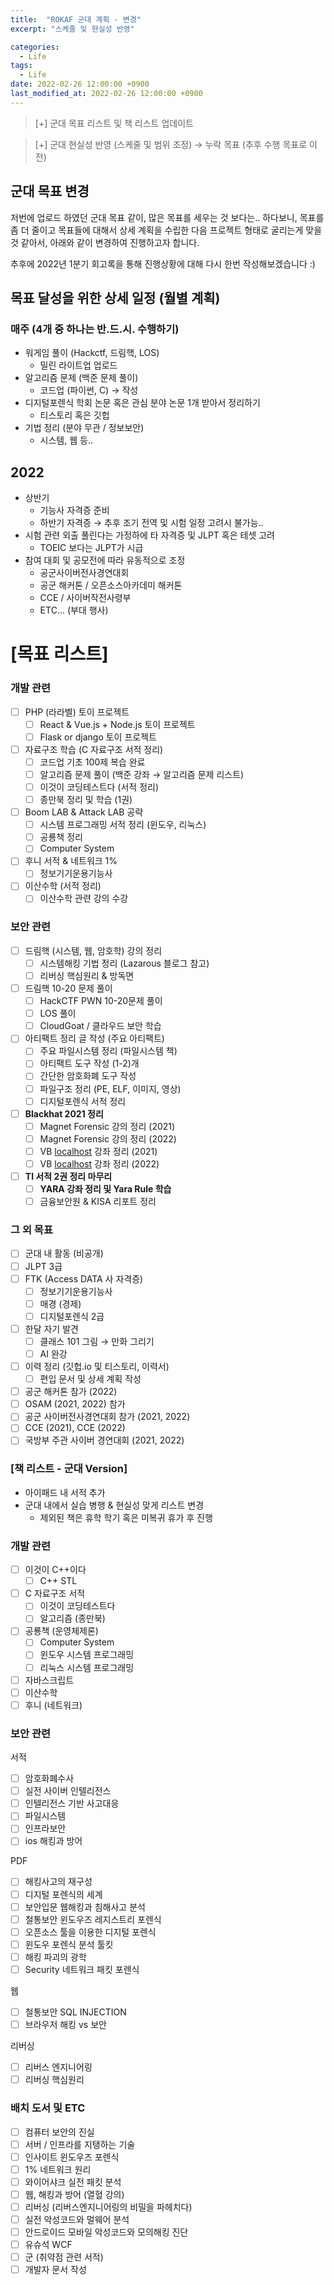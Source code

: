 ```yaml
---
title:  "ROKAF 군대 계획 - 변경"
excerpt: "스케줄 및 현실성 반영"

categories:
  - Life
tags:
  - Life
date: 2022-02-26 12:00:00 +0900
last_modified_at: 2022-02-26 12:00:00 +0900
---
```


> [+] 군대 목표 리스트 및 책 리스트 업데이트
> 

> [+] 군대 현실성 반영 (스케줄 및 범위 조정) → 누락 목표 (추후 수행 목표로 이전)
> 

## 군대 목표 변경

저번에 업로드 하였던 군대 목표 같이, 많은 목표를 세우는 것 보다는.. 하다보니, 목표를 좀 더 줄이고 목표들에 대해서 상세 계획을 수립한 다음 프로젝트 형태로 굴리는게 맞을 것 같아서, 아래와 같이 변경하여 진행하고자 합니다.

추후에 2022년 1분기 회고록을 통해 진행상황에 대해 다시 한번 작성해보겠습니다 :)


## 목표 달성을 위한 상세 일정 (월별 계획)

### 매주 (4개 중 하나는 반.드.시. 수행하기)

- 워게임 풀이 (Hackctf, 드림핵, LOS)
    - 밀린 라이트업 업로드
- 알고리즘 문제 (백준 문제 풀이)
    - 코드업 (파이썬, C) → 작성
- 디지털포렌식 학회 논문 혹은 관심 분야 논문 1개 받아서 정리하기
    - 티스토리 혹은 깃헙
- 기법 정리 (분야 무관 / 정보보안)
    - 시스템, 웹 등..

## 2022

- 상반기
    - 기능사 자격증 준비
    - 하반기 자격증 → 추후 조기 전역 및 시험 일정 고려시 불가능..
- 시험 관련 외출 풀린다는 가정하에 타 자격증 및 JLPT 혹은 테셋 고려
    - TOEIC 보다는 JLPT가 시급
- 참여 대회 및 공모전에 따라 유동적으로 조정
    - 공군사이버전사경연대회
    - 공군 해커톤 / 오픈소스아카데미 해커톤
    - CCE / 사이버작전사령부
    - ETC... (부대 행사)

# [목표 리스트]

### 개발 관련

- [ ]  PHP (라라벨) 토이 프로젝트
    - [ ]  React & Vue.js + Node.js 토이 프로젝트
    - [ ]  Flask or django 토이 프로젝트
- [ ]  자료구조 학습 (C 자료구조 서적 정리)
    - [ ]  코드업 기초 100제 복습 완료
    - [ ]  알고리즘 문제 풀이 (백준 강좌 → 알고리즘 문제 리스트)
    - [ ]  이것이 코딩테스트다 (서적 정리)
    - [ ]  종만북 정리 및 학습 (1권)
- [ ]  Boom LAB & Attack LAB 공략
    - [ ]  시스템 프로그래밍 서적 정리 (윈도우, 리눅스)
    - [ ]  공룡책 정리
    - [ ]  Computer System
- [ ]  후니 서적 & 네트워크 1%
    - [ ]  정보기기운용기능사
- [ ]  이산수학 (서적 정리)
    - [ ]  이산수학 관련 강의 수강

### 보안 관련

- [ ]  드림핵 (시스템, 웹, 암호학) 강의 정리
    - [ ]  시스템해킹 기법 정리 (Lazarous 블로그 참고)
    - [ ]  리버싱 핵심원리 & 방독면
- [ ]  드림핵 10-20 문제 풀이
    - [ ]  HackCTF PWN 10-20문제 풀이
    - [ ]  LOS 풀이
    - [ ]  CloudGoat / 클라우드 보안 학습
- [ ]  아티팩트 정리 글 작성 (주요 아티팩트)
    - [ ]  주요 파일시스템 정리 (파일시스템 책)
    - [ ]  아티팩트 도구 작성 (1-2)개
    - [ ]  간단한 암호화폐 도구 작성
    - [ ]  파일구조 정리 (PE, ELF, 이미지, 영상)
    - [ ]  디지털포렌식 서적 정리
- [ ]  **Blackhat 2021 정리**
    - [ ]  Magnet Forensic 강의 정리 (2021)
    - [ ]  Magnet Forensic 강의 정리 (2022)
    - [ ]  VB [localhost](http://localhost) 강좌 정리 (2021)
    - [ ]  VB [localhost](http://localhost) 강좌 정리 (2022)
- [ ]  **TI 서적 2권 정리 마무리**
    - [ ]  **YARA 강좌 정리 및 Yara Rule 학습**
    - [ ]  금융보안원 & KISA 리포트 정리

### 그 외 목표

- [ ]  군대 내 활동 (비공개)
- [ ]  JLPT 3급
- [ ]  FTK (Access DATA 사 자격증)
    - [ ]  정보기기운용기능사
    - [ ]  매경 (경제)
    - [ ]  디지털포렌식 2급
- [ ]  한달 자기 발견
    - [ ]  클래스 101 그림 → 만화 그리기
    - [ ]  AI 완강
- [ ]  이력 정리 (깃헙.io 및 티스토리, 이력서)
    - [ ]  편입 문서 및 상세 계획 작성
- [ ]  공군 해커톤 참가 (2022)
- [ ]  OSAM (2021, 2022) 참가
- [ ]  공군 사이버전사경연대회 참가 (2021, 2022)
- [ ]  CCE (2021), CCE (2022)
- [ ]  국방부 주관 사이버 경연대회 (2021, 2022)

### [책 리스트 - 군대 Version]

- 아이패드 내 서적 추가
- 군대 내에서 실습 병행 & 현실성 맞게 리스트 변경
    - 제외된 책은 휴학 학기 혹은 미복귀 휴가 후 진행

### 개발 관련

- [ ]  이것이 C++이다
    - [ ]  C++ STL
- [ ]  C 자료구조 서적
    - [ ]  이것이 코딩테스트다
    - [ ]  알고리즘 (종만북)
- [ ]  공룡책 (운영체제론)
    - [ ]  Computer System
    - [ ]  윈도우 시스템 프로그래밍
    - [ ]  리눅스 시스템 프로그래밍
- [ ]  자바스크립트
- [ ]  이산수학
- [ ]  후니 (네트워크)

### 보안 관련

서적

- [ ]  암호화폐수사
- [ ]  실전 사이버 인텔리전스
- [ ]  인텔리전스 기반 사고대응
- [ ]  파일시스템
- [ ]  인프라보안
- [ ]  ios 해킹과 방어

PDF

- [ ]  해킹사고의 재구성
- [ ]  디지털 포렌식의 세계
- [ ]  보안입문 웹해킹과 침해사고 분석
- [ ]  철통보안 윈도우즈 레지스트리 포렌식
- [ ]  오픈소스 툴을 이용한 디지털 포렌식
- [ ]  윈도우 포렌식 분석 툴킷
- [ ]  해킹 파괴의 광학
- [ ]  Security 네트워크 패킷 포렌식

웹

- [ ]  철통보안 SQL INJECTION
- [ ]  브라우저 해킹 vs 보안

리버싱

- [ ]  리버스 엔지니어링
- [ ]  리버싱 핵심원리

### 배치 도서 및 ETC

- [ ]  컴퓨터 보안의 진실
- [ ]  서버 / 인프라를 지탱하는 기술
- [ ]  인사이트 윈도우즈 포렌식
- [ ]  1% 네트워크 원리
- [ ]  와이어샤크 실전 패킷 분석
- [ ]  웹, 해킹과 방어 (열혈 강의)
- [ ]  리버싱 (리버스엔지니어링의 비밀을 파헤치다)
- [ ]  실전 악성코드와 멀웨어 분석
- [ ]  안드로이드 모바일 악성코드와 모의해킹 진단
- [ ]  유슈석 WCF
- [ ]  군 (취약점 관련 서적)
- [ ]  개발자 문서 작성